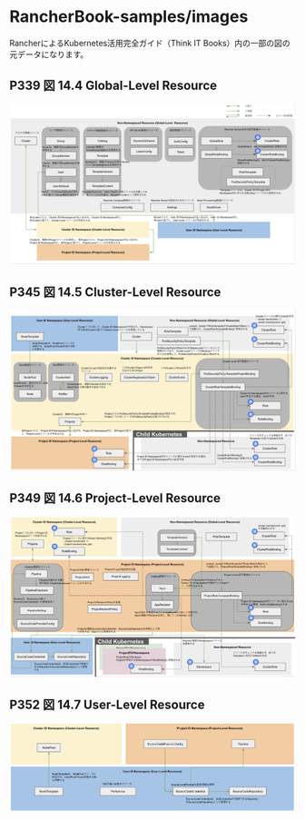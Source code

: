 # RancherBook-samples/images

RancherによるKubernetes活用完全ガイド（Think IT Books）内の一部の図の元データになります。

## P339 図 14.4 Global-Level Resource
![](part3/01-79.png)
## P345 図 14.5 Cluster-Level Resource
![](part3/01-80.png)
## P349 図 14.6 Project-Level Resource
![](part3/01-81.png)
## P352 図 14.7 User-Level Resource
![](part3/01-82.png)
